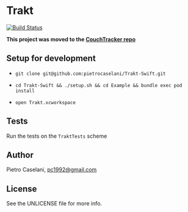 # Trakt

[![Build Status](https://travis-ci.org/pietrocaselani/Trakt-Swift.svg?branch=master)](https://travis-ci.org/pietrocaselani/Trakt-Swift)

**This project was moved to the [CouchTracker repo](https://github.com/pietrocaselani/CouchTracker)**

## Setup for development

* `git clone git@github.com:pietrocaselani/Trakt-Swift.git`

* `cd Trakt-Swift && ./setup.sh && cd Example && bundle exec pod install`

* `open Trakt.xcworkspace`

## Tests

Run the tests on the `TraktTests` scheme

## Author

Pietro Caselani, pc1992@gmail.com

## License

See the UNLICENSE file for more info.
